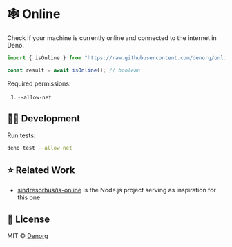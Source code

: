 # 🕸️ Online

Check if your machine is currently online and connected to the internet in Deno.

```ts
import { isOnline } from "https://raw.githubusercontent.com/denorg/online/master/mod.ts";

const result = await isOnline(); // boolean
```

Required permissions:

1. `--allow-net`

## 👩‍💻 Development

Run tests:

```bash
deno test --allow-net
```

## ⭐ Related Work

- [sindresorhus/is-online](https://github.com/sindresorhus/is-online) is the Node.js project serving as inspiration for this one

## 📄 License

MIT © [Denorg](https://den.org.in)
